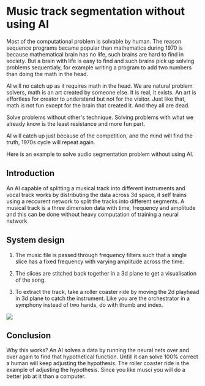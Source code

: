 # Music track segmentation without using AI

Most of the computational problem is solvable by human. The reason sequence programs became popular than mathematics during 1970 is because mathematical brain has no life, such brains are hard to find in society. But a brain with life is easy to find and such brains pick up solving problems sequentialy, for example writing a program to add two numbers than doing the math in the head.

AI will no catch up as it requires math in the head. We are natural problem solvers, math is an art created by someone else. It is real, it exists. An art is effortless for creator to understand but not for the visitor. Just like that, math is not fun except for the brain that created it. And they all are dead. 

Solve problems without other's technique. Solving problems with what we already know is the least resistance and more fun part.

AI will catch up just because of the competition, and the mind will find the truth, 1970s cycle will repeat again.

Here is an example to solve audio segmentation problem without using AI.

## Introduction

An AI capable of splitting a musical track into different instruments and vocal track works by distributing the data across 3d space, it self trains using a reccurent network to split the tracks into different segments. A musical track is a three dimension data with time, frequency and amplitude and this can be done without heavy computation of training a neural network


## System design

1. The music file is passed through frequency filters such that a single slice has a fixed frequency with varying amplitude across the time.

2. The slices are stitched back together in a 3d plane to get a visualisation of the song.

3. To extract the track, take a roller coaster ride by moving the 2d playhead in 3d plane to catch the instrument. Like you are the orchestrator in a symphony instead of two hands, do with thumb and index. 

![](https://github.com/imvetri/artificial-intelligence/blob/master/Music.track.segmentation.without.AI.png)


## Conclusion

Why this works? An AI solves a data by running the neural nets over and over again to find that hypothetical function. Untill it can solve 100% correct a human will keep adjusting the hypothesis. The roller coaster ride is the example of adjusting the hypothesis. Since you like musci you will do a better job at it than a computer.







